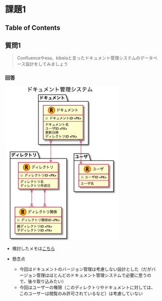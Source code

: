 # 課題1

## Table of Contents
<!-- START doctoc -->
<!-- END doctoc -->

## 質問1

> Confluenceやesa、kibelaと言ったドキュメント管理システムのデータベース設計をしてみましょう

### 回答

![](../../../assets/ドキュメント管理システム.png)

- 検討したメモは[こちら](https://docs.google.com/spreadsheets/d/1VY8wkXNHNpTPu-Bk3SVmADeX53uuP2y5sYRT9e5X5-8/edit?usp=sharing)

- 懸念点
  - 今回はドキュメントのバージョン管理は考慮しない設計とした（だがバージョン管理はほとんどのドキュメント管理システムで必要に思うので、後々取り込みたい）
  - 今回はユーザーの権限（このディレクトリやドキュメントに対しては、このユーザーは閲覧のみ許可されているなど）は考慮していない